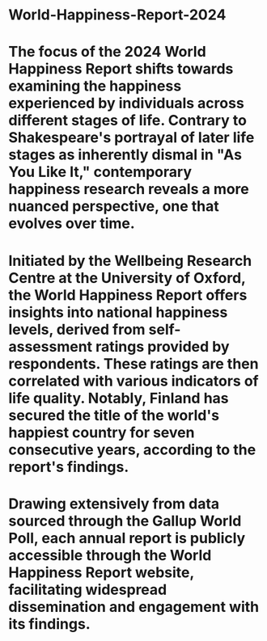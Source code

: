 # World-Happiness-Report-2024

# The focus of the 2024 World Happiness Report shifts towards examining the happiness experienced by individuals across different stages of life. Contrary to Shakespeare's portrayal of later life stages as inherently dismal in "As You Like It," contemporary happiness research reveals a more nuanced perspective, one that evolves over time.

# Initiated by the Wellbeing Research Centre at the University of Oxford, the World Happiness Report offers insights into national happiness levels, derived from self-assessment ratings provided by respondents. These ratings are then correlated with various indicators of life quality. Notably, Finland has secured the title of the world's happiest country for seven consecutive years, according to the report's findings.

# Drawing extensively from data sourced through the Gallup World Poll, each annual report is publicly accessible through the World Happiness Report website, facilitating widespread dissemination and engagement with its findings.

